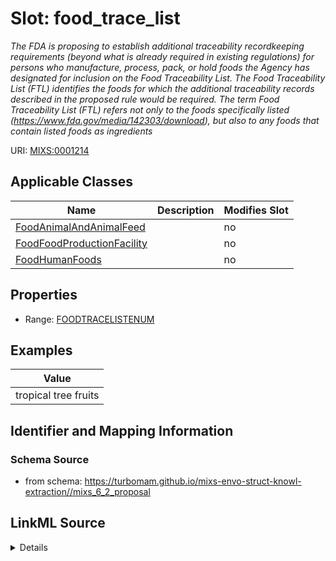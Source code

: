 # Slot: food_trace_list


_The FDA is proposing to establish additional traceability recordkeeping requirements (beyond what is already required in existing regulations) for persons who manufacture, process, pack, or hold foods the Agency has designated for inclusion on the Food Traceability List. The Food Traceability List (FTL) identifies the foods for which the additional traceability records described in the proposed rule would be required. The term Food Traceability List (FTL) refers not only to the foods specifically listed (https://www.fda.gov/media/142303/download), but also to any foods that contain listed foods as ingredients_



URI: [MIXS:0001214](https://w3id.org/mixs/0001214)



<!-- no inheritance hierarchy -->




## Applicable Classes

| Name | Description | Modifies Slot |
| --- | --- | --- |
[FoodAnimalAndAnimalFeed](FoodAnimalAndAnimalFeed.md) |  |  no  |
[FoodFoodProductionFacility](FoodFoodProductionFacility.md) |  |  no  |
[FoodHumanFoods](FoodHumanFoods.md) |  |  no  |







## Properties

* Range: [FOODTRACELISTENUM](FOODTRACELISTENUM.md)






## Examples

| Value |
| --- |
| tropical tree fruits |

## Identifier and Mapping Information







### Schema Source


* from schema: https://turbomam.github.io/mixs-envo-struct-knowl-extraction//mixs_6_2_proposal




## LinkML Source

<details>
```yaml
name: food_trace_list
description: The FDA is proposing to establish additional traceability recordkeeping
  requirements (beyond what is already required in existing regulations) for persons
  who manufacture, process, pack, or hold foods the Agency has designated for inclusion
  on the Food Traceability List. The Food Traceability List (FTL) identifies the foods
  for which the additional traceability records described in the proposed rule would
  be required. The term Food Traceability List (FTL) refers not only to the foods
  specifically listed (https://www.fda.gov/media/142303/download), but also to any
  foods that contain listed foods as ingredients
title: food traceability list category
notes:
- food
examples:
- value: tropical tree fruits
from_schema: https://turbomam.github.io/mixs-envo-struct-knowl-extraction//mixs_6_2_proposal
rank: 1000
slot_uri: MIXS:0001214
multivalued: false
alias: food_trace_list
domain_of:
- FoodAnimalAndAnimalFeed
- FoodFoodProductionFacility
- FoodHumanFoods
range: FOOD_TRACE_LIST_ENUM
required: false
recommended: false

```
</details>